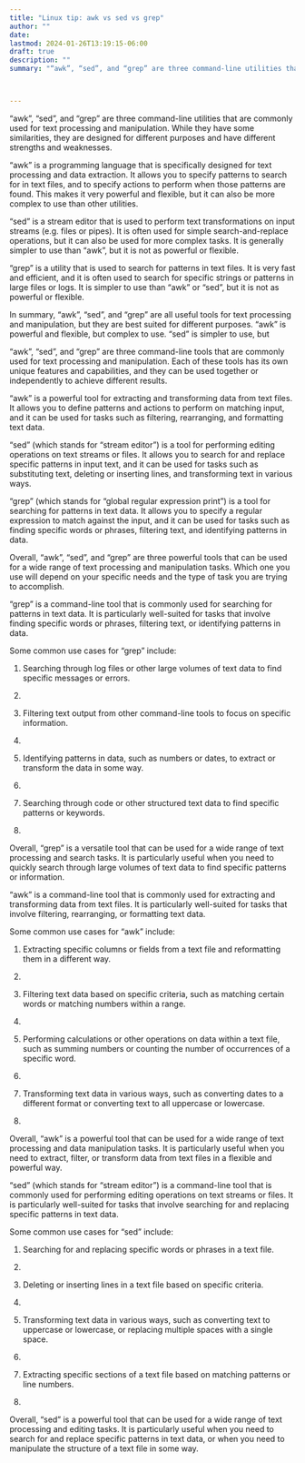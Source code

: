 ```yaml
---
title: "Linux tip: awk vs sed vs grep"
author: ""
date: 
lastmod: 2024-01-26T13:19:15-06:00
draft: true
description: ""
summary: "“awk”, “sed”, and “grep” are three command-line utilities that are commonly used for text processing and manipulation. While they have some…"



---
```


“awk”, “sed”, and “grep” are three command-line utilities that are commonly used for text processing and manipulation. While they have some similarities, they are designed for different purposes and have different strengths and weaknesses.

“awk” is a programming language that is specifically designed for text processing and data extraction. It allows you to specify patterns to search for in text files, and to specify actions to perform when those patterns are found. This makes it very powerful and flexible, but it can also be more complex to use than other utilities.

“sed” is a stream editor that is used to perform text transformations on input streams (e.g. files or pipes). It is often used for simple search-and-replace operations, but it can also be used for more complex tasks. It is generally simpler to use than “awk”, but it is not as powerful or flexible.

“grep” is a utility that is used to search for patterns in text files. It is very fast and efficient, and it is often used to search for specific strings or patterns in large files or logs. It is simpler to use than “awk” or “sed”, but it is not as powerful or flexible.

In summary, “awk”, “sed”, and “grep” are all useful tools for text processing and manipulation, but they are best suited for different purposes. “awk” is powerful and flexible, but complex to use. “sed” is simpler to use, but

“awk”, “sed”, and “grep” are three command-line tools that are commonly used for text processing and manipulation. Each of these tools has its own unique features and capabilities, and they can be used together or independently to achieve different results.

“awk” is a powerful tool for extracting and transforming data from text files. It allows you to define patterns and actions to perform on matching input, and it can be used for tasks such as filtering, rearranging, and formatting text data.

“sed” (which stands for “stream editor”) is a tool for performing editing operations on text streams or files. It allows you to search for and replace specific patterns in input text, and it can be used for tasks such as substituting text, deleting or inserting lines, and transforming text in various ways.

“grep” (which stands for “global regular expression print”) is a tool for searching for patterns in text data. It allows you to specify a regular expression to match against the input, and it can be used for tasks such as finding specific words or phrases, filtering text, and identifying patterns in data.

Overall, “awk”, “sed”, and “grep” are three powerful tools that can be used for a wide range of text processing and manipulation tasks. Which one you use will depend on your specific needs and the type of task you are trying to accomplish.

“grep” is a command-line tool that is commonly used for searching for patterns in text data. It is particularly well-suited for tasks that involve finding specific words or phrases, filtering text, or identifying patterns in data.

Some common use cases for “grep” include:

1.  Searching through log files or other large volumes of text data to find specific messages or errors.
2.

3.  Filtering text output from other command-line tools to focus on specific information.
4.

5.  Identifying patterns in data, such as numbers or dates, to extract or transform the data in some way.
6.

7.  Searching through code or other structured text data to find specific patterns or keywords.
8.

Overall, “grep” is a versatile tool that can be used for a wide range of text processing and search tasks. It is particularly useful when you need to quickly search through large volumes of text data to find specific patterns or information.

“awk” is a command-line tool that is commonly used for extracting and transforming data from text files. It is particularly well-suited for tasks that involve filtering, rearranging, or formatting text data.

Some common use cases for “awk” include:

1.  Extracting specific columns or fields from a text file and reformatting them in a different way.
2.

3.  Filtering text data based on specific criteria, such as matching certain words or matching numbers within a range.
4.

5.  Performing calculations or other operations on data within a text file, such as summing numbers or counting the number of occurrences of a specific word.
6.

7.  Transforming text data in various ways, such as converting dates to a different format or converting text to all uppercase or lowercase.
8.

Overall, “awk” is a powerful tool that can be used for a wide range of text processing and data manipulation tasks. It is particularly useful when you need to extract, filter, or transform data from text files in a flexible and powerful way.

“sed” (which stands for “stream editor”) is a command-line tool that is commonly used for performing editing operations on text streams or files. It is particularly well-suited for tasks that involve searching for and replacing specific patterns in text data.

Some common use cases for “sed” include:

1.  Searching for and replacing specific words or phrases in a text file.
2.

3.  Deleting or inserting lines in a text file based on specific criteria.
4.

5.  Transforming text data in various ways, such as converting text to uppercase or lowercase, or replacing multiple spaces with a single space.
6.

7.  Extracting specific sections of a text file based on matching patterns or line numbers.
8.

Overall, “sed” is a powerful tool that can be used for a wide range of text processing and editing tasks. It is particularly useful when you need to search for and replace specific patterns in text data, or when you need to manipulate the structure of a text file in some way.
